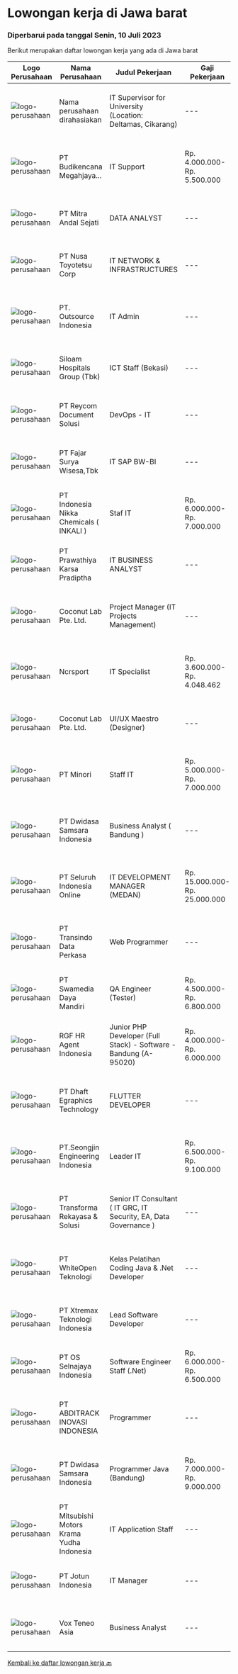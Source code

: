 
  # Lowongan kerja di Jawa barat

  ### Diperbarui pada tanggal Senin, 10 Juli 2023

  Berikut merupakan daftar lowongan kerja yang ada di Jawa barat

  |Logo Perusahaan | Nama Perusahaan | Judul Pekerjaan | Gaji Pekerjaan | Lokasi | Deskripsi | Tanggal diunggah | Pranala |
  | -------------- | --------------- | --------------- | --------- | --------- | -------------- | ------- | ----------- |
  |![logo-perusahaan](https://i.ibb.co/sqvTCh9/112815900-stock-vector-no-image-available-icon-flat-vector.webp)|Nama perusahaan dirahasiakan|IT Supervisor for University (Location: Deltamas, Cikarang)|---|Cikarang|Requirements Usia tidak lebih dari 40 tahun Berdomisili di Bekasi dan sekitarnya (Tambun, Cikarang) Lulusan S1 Teknik Informatika dari Perguruan...|Jumat, 07 Juli 2023|https://www.jobstreet.co.id/id/job/it-supervisor-for-university-location%3A-deltamas-cikarang-4396384?token=0~ef38292b-8912-41bb-beaa-94bb8f8f0cb0&sectionRank=1&jobId=jobstreet-id-job-4396384|
|![logo-perusahaan](https://image-service-cdn.seek.com.au/f8524f0a5e03bde19b7c27c5074951789b2c4c21/ee4dce1061f3f616224767ad58cb2fc751b8d2dc)|PT Budikencana Megahjaya...|IT Support|Rp. 4.000.000-Rp. 5.500.000|Bekasi|Deskripsi Pekerjaan Tanggung Jawab Pekerjaan: Memastikan semua komputer ataupun laptop dapat digunakan dan bisa terhubung pada jaringan (Wired LAN...|Kamis, 06 Juli 2023|https://www.jobstreet.co.id/id/job/it-support-4395048?token=0~ef38292b-8912-41bb-beaa-94bb8f8f0cb0&sectionRank=2&jobId=jobstreet-id-job-4395048|
|![logo-perusahaan](https://image-service-cdn.seek.com.au/3e3ab10f8f3318a7229f69fc8f51e6e8c2ab7e60/ee4dce1061f3f616224767ad58cb2fc751b8d2dc)|PT Mitra Andal Sejati|DATA ANALYST|---|Jakarta Raya|DATA ANALYST Deskripsi Pekerjaan: Melakukan analisa data Membuat kerangka database dan query untuk laporan rutin, harian, mingguan, bulanan...|Sabtu, 08 Juli 2023|https://www.jobstreet.co.id/id/job/data-analyst-4397860?token=0~ef38292b-8912-41bb-beaa-94bb8f8f0cb0&sectionRank=3&jobId=jobstreet-id-job-4397860|
|![logo-perusahaan](https://image-service-cdn.seek.com.au/ff9e62a8a0aa8408d40bff55ce3889ff08a09287/ee4dce1061f3f616224767ad58cb2fc751b8d2dc)|PT Nusa Toyotetsu Corp|IT NETWORK & INFRASTRUCTURES|---|Bekasi|Job Description : Do the installation operation system Analysis and problem solver to Hardware, Software, Network Do the configuration, monitoring,...|Rabu, 05 Juli 2023|https://www.jobstreet.co.id/id/job/it-network-infrastructures-4393879?token=0~ef38292b-8912-41bb-beaa-94bb8f8f0cb0&sectionRank=4&jobId=jobstreet-id-job-4393879|
|![logo-perusahaan](https://image-service-cdn.seek.com.au/1b00a5cd689b865d27dd4a841fbf107eee43e5f1/ee4dce1061f3f616224767ad58cb2fc751b8d2dc)|PT. Outsource Indonesia|IT Admin|---|Jakarta Raya|Deskripsi Pekerjaan : Menyiapkan komputer untuk pengguna baru dan memperbaiki komputer dan perangkat yang rusak dalam waktu singkat Memastikan semua...|Kamis, 06 Juli 2023|https://www.jobstreet.co.id/id/job/it-admin-4395702?token=0~ef38292b-8912-41bb-beaa-94bb8f8f0cb0&sectionRank=5&jobId=jobstreet-id-job-4395702|
|![logo-perusahaan](https://image-service-cdn.seek.com.au/431745bcf5bb8f03b3acaed4042a9004c71690d6/ee4dce1061f3f616224767ad58cb2fc751b8d2dc)|Siloam Hospitals Group (Tbk)|ICT Staff (Bekasi)|---|Bekasi|Job Descriptions:Support IT Operations. Qualifications: Candidate must possess at least Bachelor's Degree in Engineering (Computer/Telecommunication),...|Kamis, 06 Juli 2023|https://www.jobstreet.co.id/id/job/ict-staff-bekasi-4396042?token=0~ef38292b-8912-41bb-beaa-94bb8f8f0cb0&sectionRank=6&jobId=jobstreet-id-job-4396042|
|![logo-perusahaan](https://image-service-cdn.seek.com.au/02dae94f6eb782fa938bf642ce7d40db12319b7c/ee4dce1061f3f616224767ad58cb2fc751b8d2dc)|PT Reycom Document Solusi|DevOps - IT|---|Bekasi|Kualifikasi : Usia Maksimal 30 tahun PendidikanTerakhir Min. S1 IT Menguasai Bahasa Inggris Bisa Bekerja dalam Tim Penempatan Tambun, Bekasi -...|Kamis, 06 Juli 2023|https://www.jobstreet.co.id/id/job/devops-it-4395281?token=0~ef38292b-8912-41bb-beaa-94bb8f8f0cb0&sectionRank=7&jobId=jobstreet-id-job-4395281|
|![logo-perusahaan](https://image-service-cdn.seek.com.au/c6b04c883416062f367f9c49187755f94cae4ce3/ee4dce1061f3f616224767ad58cb2fc751b8d2dc)|PT Fajar Surya Wisesa,Tbk|IT SAP BW-BI|---|Bekasi|Responsible in collecting, storing and analyzing huge sets of data Perform BW system configuration. Partake in System Integration Test and User...|Kamis, 06 Juli 2023|https://www.jobstreet.co.id/id/job/it-sap-bw-bi-4395939?token=0~ef38292b-8912-41bb-beaa-94bb8f8f0cb0&sectionRank=8&jobId=jobstreet-id-job-4395939|
|![logo-perusahaan](https://image-service-cdn.seek.com.au/9bb1f00bf5a90bb71f706c2ef2578a6268756ec5/ee4dce1061f3f616224767ad58cb2fc751b8d2dc)|PT Indonesia Nikka Chemicals ( INKALI )|Staf IT|Rp. 6.000.000-Rp. 7.000.000|Karawang|Pekerjaan: Mengecek kondisi hardware dan jaringan secara rutin. Melakukan troubleshooting dan memperbaiki kerusakan ringan pada hardware dan jaringan....|Senin, 03 Juli 2023|https://www.jobstreet.co.id/id/job/staf-it-4391140?token=0~ef38292b-8912-41bb-beaa-94bb8f8f0cb0&sectionRank=9&jobId=jobstreet-id-job-4391140|
|![logo-perusahaan](https://image-service-cdn.seek.com.au/25f275779d2d36a25f086ac9b1c5b5be868683f6/ee4dce1061f3f616224767ad58cb2fc751b8d2dc)|PT Prawathiya Karsa Pradiptha|IT BUSINESS ANALYST|---|Jakarta Raya|Gathering requirement from user / client Create Mock Up Design (Ex. Using Ms Visio, et cetera) Create flowchart of system (Ex. Using Ms. Visio, et...|Kamis, 06 Juli 2023|https://www.jobstreet.co.id/id/job/it-business-analyst-4395285?token=0~ef38292b-8912-41bb-beaa-94bb8f8f0cb0&sectionRank=10&jobId=jobstreet-id-job-4395285|
|![logo-perusahaan](https://i.ibb.co/sqvTCh9/112815900-stock-vector-no-image-available-icon-flat-vector.webp)|Coconut Lab Pte. Ltd.|Project Manager (IT Projects Management)|---|Bali|Calling all champions of innovation and masterful organizers! Are you ready to embark on an exhilarating journey with Coconut Lab's dynamic and...|Kamis, 06 Juli 2023|https://www.jobstreet.co.id/id/job/project-manager-it-projects-management-10922295/origin/sg?token=0~ef38292b-8912-41bb-beaa-94bb8f8f0cb0&sectionRank=11&jobId=jobstreet-sg-job-10922295|
|![logo-perusahaan](https://image-service-cdn.seek.com.au/59bb3dc9e771e1df7bdb22d24234c2e318c2f7e6/ee4dce1061f3f616224767ad58cb2fc751b8d2dc)|Ncrsport|IT Specialist|Rp. 3.600.000-Rp. 4.048.462|Bandung|Requirement : Having good analytic, algorithm and knowledge PHP, Javascript Passionate in program development and coding Have done project using...|Rabu, 05 Juli 2023|https://www.jobstreet.co.id/id/job/it-specialist-4393856?token=0~ef38292b-8912-41bb-beaa-94bb8f8f0cb0&sectionRank=12&jobId=jobstreet-id-job-4393856|
|![logo-perusahaan](https://i.ibb.co/sqvTCh9/112815900-stock-vector-no-image-available-icon-flat-vector.webp)|Coconut Lab Pte. Ltd.|UI/UX Maestro (Designer)|---|Bali|Are you a seasoned design maestro with a passion for leading and inspiring creative teams? Look no further! Coconut Lab, a dynamic and innovative...|Kamis, 06 Juli 2023|https://www.jobstreet.co.id/id/job/ui-ux-maestro-designer-10923068/origin/sg?token=0~ef38292b-8912-41bb-beaa-94bb8f8f0cb0&sectionRank=13&jobId=jobstreet-sg-job-10923068|
|![logo-perusahaan](https://image-service-cdn.seek.com.au/91f82e10d2d74b7272b1c0e40e59fcae9d91d278/ee4dce1061f3f616224767ad58cb2fc751b8d2dc)|PT Minori|Staff IT|Rp. 5.000.000-Rp. 7.000.000|Bekasi|STAFF IT (APPS DEVELOPER)Kualifikasi: Usia maks 27 tahun Min D3/S1 Sistem Informasi/ Teknologi Informasi/ Teknologi Informatika Pengalaman min 3 tahun...|Selasa, 04 Juli 2023|https://www.jobstreet.co.id/id/job/staff-it-4393323?token=0~ef38292b-8912-41bb-beaa-94bb8f8f0cb0&sectionRank=14&jobId=jobstreet-id-job-4393323|
|![logo-perusahaan](https://image-service-cdn.seek.com.au/77471787a9c51ee5351e92362a66618d0b70b4d3/ee4dce1061f3f616224767ad58cb2fc751b8d2dc)|PT Dwidasa Samsara Indonesia|Business Analyst ( Bandung )|---|Bandung|Responsibilities Analyze customer business processes, write specifications, and propose solutions. Analyze the requirement modules and Implement the...|Jumat, 07 Juli 2023|https://www.jobstreet.co.id/id/job/business-analyst-bandung-4397081?token=0~ef38292b-8912-41bb-beaa-94bb8f8f0cb0&sectionRank=15&jobId=jobstreet-id-job-4397081|
|![logo-perusahaan](https://image-service-cdn.seek.com.au/c768f0670f8f8212da7de609b6af9d0b2e5134cc/ee4dce1061f3f616224767ad58cb2fc751b8d2dc)|PT Seluruh Indonesia Online|IT DEVELOPMENT MANAGER (MEDAN)|Rp. 15.000.000-Rp. 25.000.000|Aceh|Memiliki pengalaman leadership sebagai Manager sebelumnya.Back End Engineer1. Memiliki pengalaman dalam membangun RESTful APIs2. Menguasai bahasa...|Selasa, 04 Juli 2023|https://www.jobstreet.co.id/id/job/it-development-manager-medan-4392340?token=0~ef38292b-8912-41bb-beaa-94bb8f8f0cb0&sectionRank=16&jobId=jobstreet-id-job-4392340|
|![logo-perusahaan](https://image-service-cdn.seek.com.au/0f1d6eed200d4eccf7f4e5481d7eddc7d248d641/ee4dce1061f3f616224767ad58cb2fc751b8d2dc)|PT Transindo Data Perkasa|Web Programmer|---|Bogor|Job Desc: Mengembangkan produk Sistem Informasi Manajemen Rumah Sakit Requirement: Pend. Min Diploma / Sarjana Jurusan Teknik Informatika / Ilmu...|Rabu, 05 Juli 2023|https://www.jobstreet.co.id/id/job/web-programmer-4394674?token=0~ef38292b-8912-41bb-beaa-94bb8f8f0cb0&sectionRank=17&jobId=jobstreet-id-job-4394674|
|![logo-perusahaan](https://image-service-cdn.seek.com.au/5f6de2f15bd42e2709872adffb983ce776358488/ee4dce1061f3f616224767ad58cb2fc751b8d2dc)|PT Swamedia Daya Mandiri|QA Engineer (Tester)|Rp. 4.500.000-Rp. 6.800.000|Jawa Barat|Job Description : Create and run test cases and analyze results. Design, develop, and execute testing manual and automated Evaluate product according...|Jumat, 07 Juli 2023|https://www.jobstreet.co.id/id/job/qa-engineer-tester-4397246?token=0~ef38292b-8912-41bb-beaa-94bb8f8f0cb0&sectionRank=18&jobId=jobstreet-id-job-4397246|
|![logo-perusahaan](https://image-service-cdn.seek.com.au/d5868152525c083dcbedb1aa22a408e592bdf7d2/ee4dce1061f3f616224767ad58cb2fc751b8d2dc)|RGF HR Agent Indonesia|Junior PHP Developer (Full Stack) - Software - Bandung (A-95020)|Rp. 4.000.000-Rp. 6.000.000|Bandung|About The Company: The working venue is in Bandung. Our client is a Japanese Software company. Currently, they are looking for Junior PHP Developer...|Jumat, 07 Juli 2023|https://www.jobstreet.co.id/id/job/junior-php-developer-full-stack-software-bandung-a-95020-4397183?token=0~ef38292b-8912-41bb-beaa-94bb8f8f0cb0&sectionRank=19&jobId=jobstreet-id-job-4397183|
|![logo-perusahaan](https://image-service-cdn.seek.com.au/70f98121e29b7042a959755260f2f13eaf84c110/ee4dce1061f3f616224767ad58cb2fc751b8d2dc)|PT Dhaft Egraphics Technology|FLUTTER DEVELOPER|---|Cibinong|Deskripsi PekerjaanSaat ini kami sedang membuka kesempatan pada posisi FLUTTER DEVELOPER untuk bergabung bersama kami di dalam tim dan management....|Jumat, 07 Juli 2023|https://www.jobstreet.co.id/id/job/flutter-developer-4395668?token=0~ef38292b-8912-41bb-beaa-94bb8f8f0cb0&sectionRank=20&jobId=jobstreet-id-job-4395668|
|![logo-perusahaan](https://i.ibb.co/sqvTCh9/112815900-stock-vector-no-image-available-icon-flat-vector.webp)|PT.Seongjin Engineering Indonesia|Leader IT|Rp. 6.500.000-Rp. 9.100.000|Cikarang|Spesifikasi Memahami basic IT Infrastruktur, Sistem SAP, Konfigurasi Mikrotik serta yang lainnya Memahami programing language Memiliki daya logika dan...|Senin, 03 Juli 2023|https://www.jobstreet.co.id/id/job/leader-it-4390521?token=0~ef38292b-8912-41bb-beaa-94bb8f8f0cb0&sectionRank=21&jobId=jobstreet-id-job-4390521|
|![logo-perusahaan](https://image-service-cdn.seek.com.au/5c5f9a0e14cce5e5f1fc91821a070e0776ed1373/ee4dce1061f3f616224767ad58cb2fc751b8d2dc)|PT Transforma Rekayasa & Solusi|Senior IT Consultant ( IT GRC, IT Security, EA, Data Governance )|---|Jakarta Raya|Transforma is a national leading IT Consulting firm, focusing on IT GRC, IT Security, Enterprise Architecture, Data Governance. Combining the leading...|Rabu, 05 Juli 2023|https://www.jobstreet.co.id/id/job/senior-it-consultant-it-grc-it-security-ea-data-governance-4394112?token=0~ef38292b-8912-41bb-beaa-94bb8f8f0cb0&sectionRank=22&jobId=jobstreet-id-job-4394112|
|![logo-perusahaan](https://image-service-cdn.seek.com.au/fb70d9f4f9f8d4dac602011d0ac0c4abe616d241/ee4dce1061f3f616224767ad58cb2fc751b8d2dc)|PT WhiteOpen Teknologi|Kelas Pelatihan Coding Java & .Net Developer|---|Jakarta Raya|Kelas Pelatihan Coding java dan .net, Merupakan bentuk pelatihan kelas pemrograman JAVA dan .NET,Dimana PT Whiteopen Teknologi memberikan kesempatan...|Jumat, 07 Juli 2023|https://www.jobstreet.co.id/id/job/kelas-pelatihan-coding-java-.net-developer-4397100?token=0~ef38292b-8912-41bb-beaa-94bb8f8f0cb0&sectionRank=23&jobId=jobstreet-id-job-4397100|
|![logo-perusahaan](https://image-service-cdn.seek.com.au/ce74a79d8ea261e54cdae65dc8035221535675cf/ee4dce1061f3f616224767ad58cb2fc751b8d2dc)|PT Xtremax Teknologi Indonesia|Lead Software Developer|---|Bandung|Xtremax values developers with raw instincts in programming and the determination to scale Alpine mountains, not hike small hills. We look for talents...|Jumat, 07 Juli 2023|https://www.jobstreet.co.id/id/job/lead-software-developer-4396308?token=0~ef38292b-8912-41bb-beaa-94bb8f8f0cb0&sectionRank=24&jobId=jobstreet-id-job-4396308|
|![logo-perusahaan](https://image-service-cdn.seek.com.au/975456fbbdbfbdc066c90c0744fc2601c3f8f600/ee4dce1061f3f616224767ad58cb2fc751b8d2dc)|PT OS Selnajaya Indonesia|Software Engineer Staff (.Net)|Rp. 6.000.000-Rp. 6.500.000|Cikarang|URGENT NEED!Our Client from Manufacture Company is looking for Software Engineer (.Net) based in Cibitung with the details:Job Description:- Task...|Rabu, 05 Juli 2023|https://www.jobstreet.co.id/id/job/software-engineer-staff-.net-4394510?token=0~ef38292b-8912-41bb-beaa-94bb8f8f0cb0&sectionRank=25&jobId=jobstreet-id-job-4394510|
|![logo-perusahaan](https://image-service-cdn.seek.com.au/104cab09e5c6476c9bfacbaf916320a2173b772a/ee4dce1061f3f616224767ad58cb2fc751b8d2dc)|PT ABDITRACK INOVASI INDONESIA|Programmer|---|Bekasi|DESKRPSI PEKERJAAN Menganalisa, merancang, implementasi kebutuhan sistem informasi perusahaan Bekerja sama dalam tim untuk memenuhi kebutuhan client...|Selasa, 04 Juli 2023|https://www.jobstreet.co.id/id/job/programmer-4393009?token=0~ef38292b-8912-41bb-beaa-94bb8f8f0cb0&sectionRank=26&jobId=jobstreet-id-job-4393009|
|![logo-perusahaan](https://image-service-cdn.seek.com.au/77471787a9c51ee5351e92362a66618d0b70b4d3/ee4dce1061f3f616224767ad58cb2fc751b8d2dc)|PT Dwidasa Samsara Indonesia|Programmer Java (Bandung)|Rp. 7.000.000-Rp. 9.000.000|Bandung|Specification : Having good knowledge and skill on Java Programming Knowledge and hands on experiences on various java and web framework (Spring boot)...|Jumat, 07 Juli 2023|https://www.jobstreet.co.id/id/job/programmer-java-bandung-4397072?token=0~ef38292b-8912-41bb-beaa-94bb8f8f0cb0&sectionRank=27&jobId=jobstreet-id-job-4397072|
|![logo-perusahaan](https://image-service-cdn.seek.com.au/d343b81d9df735f36ea657b1d6f4597369f0995e/ee4dce1061f3f616224767ad58cb2fc751b8d2dc)|PT Mitsubishi Motors Krama Yudha Indonesia|IT Application Staff|---|Bekasi|Main Duties:1. Main in change in SAP system for FI, CO and SD modul2. In change MMKI in house development system: MEDS, AVON, catia, et cetera.3....|Jumat, 30 Juni 2023|https://www.jobstreet.co.id/id/job/it-application-staff-4389079?token=0~ef38292b-8912-41bb-beaa-94bb8f8f0cb0&sectionRank=28&jobId=jobstreet-id-job-4389079|
|![logo-perusahaan](https://image-service-cdn.seek.com.au/ecdf48dc30232d0835d5046fb269817cb126c600/ee4dce1061f3f616224767ad58cb2fc751b8d2dc)|PT Jotun Indonesia|IT Manager|---|Bekasi|Jotun is expanding rapidly in Indonesia and seeking a dynamic and ambitious professional to lead the IT division as the IT Manager. The role involves...|Selasa, 04 Juli 2023|https://www.jobstreet.co.id/id/job/it-manager-4391905?token=0~ef38292b-8912-41bb-beaa-94bb8f8f0cb0&sectionRank=29&jobId=jobstreet-id-job-4391905|
|![logo-perusahaan](https://image-service-cdn.seek.com.au/e65998196837897d914a924c84c491bf1929b312/ee4dce1061f3f616224767ad58cb2fc751b8d2dc)|Vox Teneo Asia|Business Analyst|---|Bandung|Requirement Candidate must possess at least Diploma, Bachelor's Degree in Computer Science/Information Technology or equivalent. Required...|Selasa, 04 Juli 2023|https://www.jobstreet.co.id/id/job/business-analyst-4392651?token=0~ef38292b-8912-41bb-beaa-94bb8f8f0cb0&sectionRank=30&jobId=jobstreet-id-job-4392651|


  [Kembali ke daftar lowongan kerja 🔙](../README.md#daftar-lowongan-kerja)
  